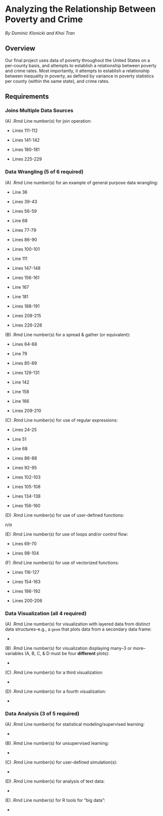 # Analyzing the Relationship Between Poverty and Crime

*By Dominic Klonicki and Khoi Tran*

## Overview

Our final project uses data of poverty throughout the United States on a per-county basis, and attempts to establish a relationship between poverty and crime rates. Most importantly, it attempts to establish a relationship between inequality in poverty, as defined by variance in poverty statistics per county (within the same state), and crime rates. 

## Requirements

### Joins Multiple Data Sources

(A) .Rmd Line number(s) for join operation:

* Lines 111-112

* Lines 141-142

* Lines 180-181

* Lines 225-229

### Data Wrangling (5 of 6 required)

(A) .Rmd Line number(s) for an example of general purpose data wrangling:

* Line 36

* Lines 39-43

* Lines 56-59

* Line 68

* Lines 77-79

* Lines 86-90

* Lines 100-101

* Line 111

* Lines 147-148

* Lines 156-161

* Line 167

* Line 181

* Lines 188-191

* Lines 208-215

* Lines 226-228

(B) .Rmd Line number(s) for a spread & gather (or equivalent):

* Lines 64-68

* Line 79

* Lines 85-89

* Lines 129-131

* Line 142

* Line 158

* Line 166

* Lines 209-210

(C) .Rmd Line number(s) for use of regular expressions:

* Lines 24-25

* Line 51

* Line 68

* Lines 86-88

* Lines 92-95

* Lines 102-103

* Lines 105-108

* Lines 134-138

* Lines 156-160

(D) .Rmd Line number(s) for use of user-defined functions:

*n/a*

(E) .Rmd Line number(s) for use of loops and/or control flow:

* Lines 69-70

* Lines 98-104

(F) .Rmd Line number(s) for use of vectorized functions:

* Lines 116-127

* Lines 154-163

* Lines 186-192

* Lines 200-206

### Data Visualization (all 4 required)

(A) .Rmd Line number(s) for visualization with layered data from distinct data structures–e.g., a `geom` that
plots data from a secondary data frame:

* 

(B) .Rmd Line number(s) for visualization displaying many–3 or more–variables (A, B, C, & D must be
four **different** plots):

* 

(C) .Rmd Line number(s) for a third visualization:

* 

(D) .Rmd Line number(s) for a fourth visualization:

* 

### Data Analysis (3 of 5 required)

(A) .Rmd Line number(s) for statistical modeling/supervised learning:

* 

(B) .Rmd Line number(s) for unsupervised learning:

* 

(C) .Rmd Line number(s) for user-defined simulation(s):

* 

(D) .Rmd Line number(s) for analysis of text data:

* 

(E) .Rmd Line number(s) for R tools for “big data”:

* 
